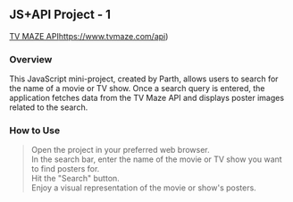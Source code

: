 ## JS+API Project - 1 

[TV MAZE API](https://www.tvmaze.com/api)https://www.tvmaze.com/api)

### Overview
This JavaScript mini-project, created by Parth, allows users to search for the name of a movie or TV show. Once a search query is entered, the application fetches data from the TV Maze API and displays poster images related to the search.

### How to Use
> Open the project in your preferred web browser. <br>
> In the search bar, enter the name of the movie or TV show you want to find posters for. <br>
> Hit the "Search" button. <br>
> Enjoy a visual representation of the movie or show's posters.
